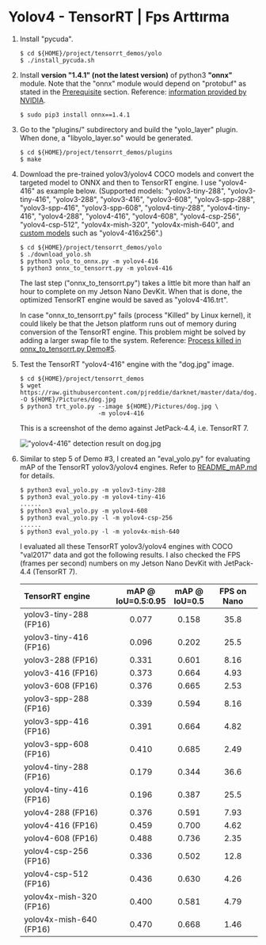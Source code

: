 # Yolov4 - TensorRT | Fps Arttırma

1. Install "pycuda".

   ```shell
   $ cd ${HOME}/project/tensorrt_demos/yolo
   $ ./install_pycuda.sh
   ```

2. Install **version "1.4.1" (not the latest version)** of python3 **"onnx"** module.  Note that the "onnx" module would depend on "protobuf" as stated in the [Prerequisite](#prerequisite) section.  Reference: [information provided by NVIDIA](https://devtalk.nvidia.com/default/topic/1052153/jetson-nano/tensorrt-backend-for-onnx-on-jetson-nano/post/5347666/#5347666).

   ```shell
   $ sudo pip3 install onnx==1.4.1
   ```

3. Go to the "plugins/" subdirectory and build the "yolo_layer" plugin.  When done, a "libyolo_layer.so" would be generated.

   ```shell
   $ cd ${HOME}/project/tensorrt_demos/plugins
   $ make
   ```

4. Download the pre-trained yolov3/yolov4 COCO models and convert the targeted model to ONNX and then to TensorRT engine.  I use "yolov4-416" as example below.  (Supported models: "yolov3-tiny-288", "yolov3-tiny-416", "yolov3-288", "yolov3-416", "yolov3-608", "yolov3-spp-288", "yolov3-spp-416", "yolov3-spp-608", "yolov4-tiny-288", "yolov4-tiny-416", "yolov4-288", "yolov4-416", "yolov4-608", "yolov4-csp-256", "yolov4-csp-512", "yolov4x-mish-320", "yolov4x-mish-640", and [custom models](https://jkjung-avt.github.io/trt-yolo-custom-updated/) such as "yolov4-416x256".)

   ```shell
   $ cd ${HOME}/project/tensorrt_demos/yolo
   $ ./download_yolo.sh
   $ python3 yolo_to_onnx.py -m yolov4-416
   $ python3 onnx_to_tensorrt.py -m yolov4-416
   ```

   The last step ("onnx_to_tensorrt.py") takes a little bit more than half an hour to complete on my Jetson Nano DevKit.  When that is done, the optimized TensorRT engine would be saved as "yolov4-416.trt".

   In case "onnx_to_tensorrt.py" fails (process "Killed" by Linux kernel), it could likely be that the Jetson platform runs out of memory during conversion of the TensorRT engine.  This problem might be solved by adding a larger swap file to the system.  Reference: [Process killed in onnx_to_tensorrt.py Demo#5](https://github.com/jkjung-avt/tensorrt_demos/issues/344).

5. Test the TensorRT "yolov4-416" engine with the "dog.jpg" image.

   ```shell
   $ cd ${HOME}/project/tensorrt_demos
   $ wget https://raw.githubusercontent.com/pjreddie/darknet/master/data/dog.jpg -O ${HOME}/Pictures/dog.jpg
   $ python3 trt_yolo.py --image ${HOME}/Pictures/dog.jpg \
                         -m yolov4-416
   ```

   This is a screenshot of the demo against JetPack-4.4, i.e. TensorRT 7.

   !["yolov4-416" detection result on dog.jpg](doc/dog_trt_yolov4_416.jpg)



6. Similar to step 5 of Demo #3, I created an "eval_yolo.py" for evaluating mAP of the TensorRT yolov3/yolov4 engines.  Refer to [README_mAP.md](README_mAP.md) for details.

   ```shell
   $ python3 eval_yolo.py -m yolov3-tiny-288
   $ python3 eval_yolo.py -m yolov4-tiny-416
   ......
   $ python3 eval_yolo.py -m yolov4-608
   $ python3 eval_yolo.py -l -m yolov4-csp-256
   ......
   $ python3 eval_yolo.py -l -m yolov4x-mish-640
   ```

   I evaluated all these TensorRT yolov3/yolov4 engines with COCO "val2017" data and got the following results.  I also checked the FPS (frames per second) numbers on my Jetson Nano DevKit with JetPack-4.4 (TensorRT 7).

   | TensorRT engine         | mAP @<br>IoU=0.5:0.95 |  mAP @<br>IoU=0.5  | FPS on Nano |
   |:------------------------|:---------------------:|:------------------:|:-----------:|
   | yolov3-tiny-288 (FP16)  |         0.077         |        0.158       |     35.8    |
   | yolov3-tiny-416 (FP16)  |         0.096         |        0.202       |     25.5    |
   | yolov3-288 (FP16)       |         0.331         |        0.601       |     8.16    |
   | yolov3-416 (FP16)       |         0.373         |        0.664       |     4.93    |
   | yolov3-608 (FP16)       |         0.376         |        0.665       |     2.53    |
   | yolov3-spp-288 (FP16)   |         0.339         |        0.594       |     8.16    |
   | yolov3-spp-416 (FP16)   |         0.391         |        0.664       |     4.82    |
   | yolov3-spp-608 (FP16)   |         0.410         |        0.685       |     2.49    |
   | yolov4-tiny-288 (FP16)  |         0.179         |        0.344       |     36.6    |
   | yolov4-tiny-416 (FP16)  |         0.196         |        0.387       |     25.5    |
   | yolov4-288 (FP16)       |         0.376         |        0.591       |     7.93    |
   | yolov4-416 (FP16)       |         0.459         |        0.700       |     4.62    |
   | yolov4-608 (FP16)       |         0.488         |        0.736       |     2.35    |
   | yolov4-csp-256 (FP16)   |         0.336         |        0.502       |     12.8    |
   | yolov4-csp-512 (FP16)   |         0.436         |        0.630       |     4.26    |
   | yolov4x-mish-320 (FP16) |         0.400         |        0.581       |     4.79    |
   | yolov4x-mish-640 (FP16) |         0.470         |        0.668       |     1.46    |


<a name="int8_and_dla"></a>
